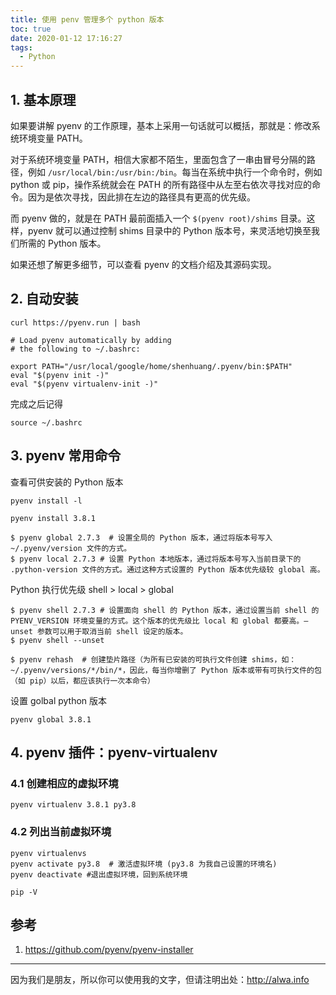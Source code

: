 ```yaml
---
title: 使用 penv 管理多个 python 版本
toc: true
date: 2020-01-12 17:16:27
tags:
  - Python
---
```


## 1. 基本原理
如果要讲解 pyenv 的工作原理，基本上采用一句话就可以概括，那就是：修改系统环境变量 PATH。

对于系统环境变量 PATH，相信大家都不陌生，里面包含了一串由冒号分隔的路径，例如 `/usr/local/bin:/usr/bin:/bin`。每当在系统中执行一个命令时，例如 python 或 pip，操作系统就会在 PATH 的所有路径中从左至右依次寻找对应的命令。因为是依次寻找，因此排在左边的路径具有更高的优先级。

而 pyenv 做的，就是在 PATH 最前面插入一个 `$(pyenv root)/shims` 目录。这样，pyenv 就可以通过控制 shims 目录中的 Python 版本号，来灵活地切换至我们所需的 Python 版本。

如果还想了解更多细节，可以查看 pyenv 的文档介绍及其源码实现。

<!-- more -->

## 2. 自动安装
```
curl https://pyenv.run | bash
```


```
# Load pyenv automatically by adding
# the following to ~/.bashrc:

export PATH="/usr/local/google/home/shenhuang/.pyenv/bin:$PATH"
eval "$(pyenv init -)"
eval "$(pyenv virtualenv-init -)"
```


完成之后记得
```
source ~/.bashrc
```


## 3. pyenv 常用命令


查看可供安装的 Python 版本
```
pyenv install -l

pyenv install 3.8.1 
```

```
$ pyenv global 2.7.3  # 设置全局的 Python 版本，通过将版本号写入 ~/.pyenv/version 文件的方式。
$ pyenv local 2.7.3 # 设置 Python 本地版本，通过将版本号写入当前目录下的 .python-version 文件的方式。通过这种方式设置的 Python 版本优先级较 global 高。
```

Python 执行优先级
shell > local > global


```
$ pyenv shell 2.7.3 # 设置面向 shell 的 Python 版本，通过设置当前 shell 的 PYENV_VERSION 环境变量的方式。这个版本的优先级比 local 和 global 都要高。–unset 参数可以用于取消当前 shell 设定的版本。
$ pyenv shell --unset

$ pyenv rehash  # 创建垫片路径（为所有已安装的可执行文件创建 shims，如：~/.pyenv/versions/*/bin/*，因此，每当你增删了 Python 版本或带有可执行文件的包（如 pip）以后，都应该执行一次本命令）
```

设置 golbal python 版本
```
pyenv global 3.8.1

```

## 4. pyenv 插件：pyenv-virtualenv

### 4.1 创建相应的虚拟环境

```
pyenv virtualenv 3.8.1 py3.8
```

### 4.2 列出当前虚拟环境
```
pyenv virtualenvs
pyenv activate py3.8  # 激活虚拟环境 (py3.8 为我自己设置的环境名)
pyenv deactivate #退出虚拟环境，回到系统环境
```


```
pip -V
```

## 参考
1. https://github.com/pyenv/pyenv-installer

---

因为我们是朋友，所以你可以使用我的文字，但请注明出处：http://alwa.info